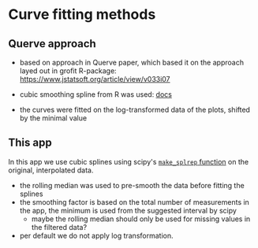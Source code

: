 # Curve fitting methods

## Querve approach

- based on approach in Querve paper, which based it on the approach layed out in
  grofit R-package: https://www.jstatsoft.org/article/view/v033i07
- cubic smoothing spline from R was used:
  [docs](https://www.rdocumentation.org/packages/stats/versions/3.6.2/topics/smooth.spline)

- the curves were fitted on the log-transformed data of the plots, shifted by the minimal
  value

## This app

In this app we use cubic splines using scipy's
[`make_splrep` function](https://docs.scipy.org/doc/scipy/reference/generated/scipy.interpolate.make_splrep.html#scipy.interpolate.make_splrep)
on the original, interpolated data.

- the rolling median was used to pre-smooth the data before fitting the splines
- the smoothing factor is based on the total number of measurements in the app,
  the minimum is used from the suggested interval by scipy
  - maybe the rolling median should only be used for missing values in the filtered
    data?
- per default we do not apply log transformation.
